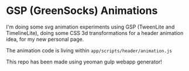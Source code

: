 GSP (GreenSocks) Animations
===========================

I'm doing some svg animation experiments using GSP (TweenLite and TimelineLite), doing some CSS 3d transformations for a header animation idea, for my new personal page.

The animation code is living within `app/scripts/header/animation.js`

This repo has been made using yeoman gulp webapp generator!